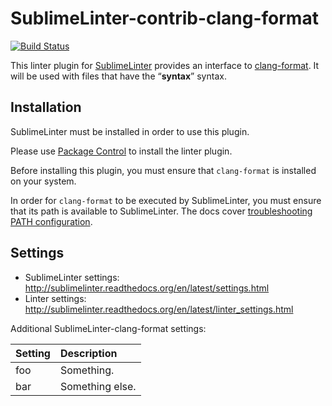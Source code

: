 
SublimeLinter-contrib-clang-format
================================

[![Build Status](https://travis-ci.org/SublimeLinter/SublimeLinter-contrib-clang-format.svg?branch=master)](https://travis-ci.org/SublimeLinter/SublimeLinter-contrib-clang-format)

This linter plugin for [SublimeLinter](https://github.com/SublimeLinter/SublimeLinter) provides an interface to [clang-format](__linter_homepage__). It will be used with files that have the “__syntax__” syntax.

## Installation
SublimeLinter must be installed in order to use this plugin. 

Please use [Package Control](https://packagecontrol.io) to install the linter plugin.

Before installing this plugin, you must ensure that `clang-format` is installed on your system.

In order for `clang-format` to be executed by SublimeLinter, you must ensure that its path is available to SublimeLinter. The docs cover [troubleshooting PATH configuration](http://sublimelinter.readthedocs.io/en/latest/troubleshooting.html#finding-a-linter-executable).

## Settings
- SublimeLinter settings: http://sublimelinter.readthedocs.org/en/latest/settings.html
- Linter settings: http://sublimelinter.readthedocs.org/en/latest/linter_settings.html

Additional SublimeLinter-clang-format settings:

|Setting|Description    |
|:------|:--------------|
|foo    |Something.     |
|bar    |Something else.|
